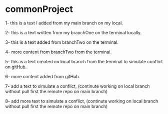 # commonProject

1-  this is a text I added from my main branch on my local.

2-  this is a text written from my branchOne on the terminal locally.

3-  this is a text added from branchTwo on the terminal.

4-  more content from branchTwo from the terminal.

5-  this is a text created on local branch from the terminal to simulate conflict on gitHub.

6-  more content added from gitHub.

7-  add a text to simulate a conflict, (continute working on local branch without pull first the remote repo on main branch)

8-  add more text to simulate a conflict, (continute working on local branch without pull first the remote repo on main branch)

